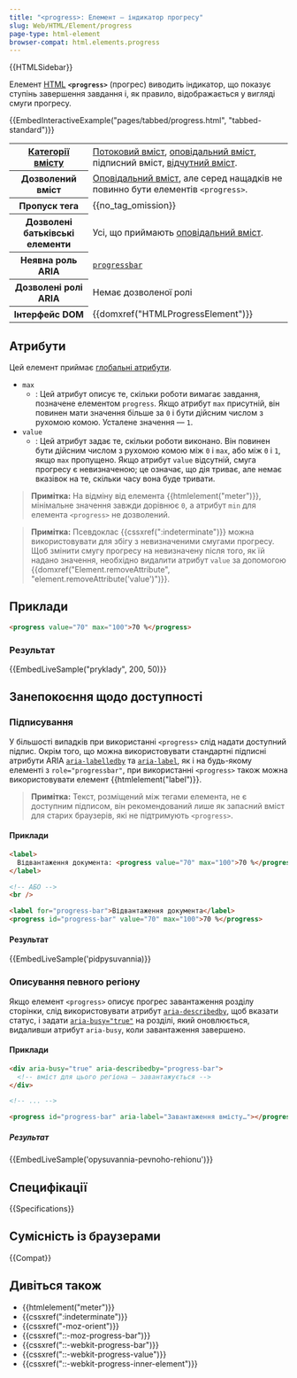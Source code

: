 ```yaml
---
title: "<progress>: Елемент – індикатор прогресу"
slug: Web/HTML/Element/progress
page-type: html-element
browser-compat: html.elements.progress
---
```


{{HTMLSidebar}}

Елемент [HTML](/uk/docs/Web/HTML) **`<progress>`** (прогрес) виводить індикатор, що показує ступінь завершення завдання і, як правило, відображається у вигляді смуги прогресу.

{{EmbedInteractiveExample("pages/tabbed/progress.html", "tabbed-standard")}}

<table class="properties">
  <tbody>
    <tr>
      <th scope="row">
        <a href="/uk/docs/Web/HTML/Content_categories">Категорії вмісту</a>
      </th>
      <td>
        <a href="/uk/docs/Web/HTML/Content_categories#potokovyi-vmist">Потоковий вміст</a>,
        <a href="/uk/docs/Web/HTML/Content_categories#opovidalnyi-vmist">оповідальний вміст</a>, підписний вміст,
        <a href="/uk/docs/Web/HTML/Content_categories#vidchutnyi-vmist">відчутний вміст</a>.
      </td>
    </tr>
    <tr>
      <th scope="row">Дозволений вміст</th>
      <td>
        <a href="/uk/docs/Web/HTML/Content_categories#opovidalnyi-vmist">Оповідальний вміст</a>, але серед нащадків не повинно бути елементів <code>&#x3C;progress></code>.
      </td>
    </tr>
    <tr>
      <th scope="row">Пропуск тега</th>
      <td>{{no_tag_omission}}</td>
    </tr>
    <tr>
      <th scope="row">Дозволені батьківські елементи</th>
      <td>
        Усі, що приймають
        <a href="/uk/docs/Web/HTML/Content_categories#opovidalnyi-vmist">оповідальний вміст</a>.
      </td>
    </tr>
    <tr>
      <th scope="row">Неявна роль ARIA</th>
      <td><a href="/uk/docs/Web/Accessibility/ARIA/Roles/progressbar_role"><code>progressbar</code></a></td>
    </tr>
    <tr>
      <th scope="row">Дозволені ролі ARIA</th>
      <td>Немає дозволеної ролі</td>
    </tr>
    <tr>
      <th scope="row">Інтерфейс DOM</th>
      <td>{{domxref("HTMLProgressElement")}}</td>
    </tr>
  </tbody>
</table>

## Атрибути

Цей елемент приймає [глобальні атрибути](/uk/docs/Web/HTML/Global_attributes).

- `max`
  - : Цей атрибут описує те, скільки роботи вимагає завдання, позначене елементом `progress`. Якщо атрибут `max` присутній, він повинен мати значення більше за `0` і бути дійсним числом з рухомою комою. Усталене значення — `1`.
- `value`
  - : Цей атрибут задає те, скільки роботи виконано. Він повинен бути дійсним числом з рухомою комою між `0` і `max`, або між `0` і `1`, якщо `max` пропущено. Якщо атрибут `value` відсутній, смуга прогресу є невизначеною; це означає, що дія триває, але немає вказівок на те, скільки часу вона буде тривати.

> **Примітка:** На відміну від елемента {{htmlelement("meter")}}, мінімальне значення завжди дорівнює `0`, а атрибут `min` для елемента `<progress>` не дозволений.

> **Примітка:** Псевдоклас {{cssxref(":indeterminate")}} можна використовувати для збігу з невизначеними смугами прогресу. Щоб змінити смугу прогресу на невизначену після того, як їй надано значення, необхідно видалити атрибут `value` за допомогою {{domxref("Element.removeAttribute", "element.removeAttribute('value')")}}.

## Приклади

```html
<progress value="70" max="100">70 %</progress>
```

### Результат

{{EmbedLiveSample("pryklady", 200, 50)}}

## Занепокоєння щодо доступності

### Підписування

У більшості випадків при використанні `<progress>` слід надати доступний підпис. Окрім того, що можна використовувати стандартні підписні атрибути ARIA [`aria-labelledby`](/uk/docs/Web/Accessibility/ARIA/Attributes/aria-labelledby) та [`aria-label`](/uk/docs/Web/Accessibility/ARIA/Attributes/aria-label), як і на будь-якому елементі з `role="progressbar"`, при використанні `<progress>` також можна використовувати елемент {{htmlelement("label")}}.

> **Примітка:** Текст, розміщений між тегами елемента, не є доступним підписом, він рекомендований лише як запасний вміст для старих браузерів, які не підтримують `<progress>`.

#### Приклади

```html
<label>
  Відвантаження документа: <progress value="70" max="100">70 %</progress>
</label>

<!-- АБО -->
<br />

<label for="progress-bar">Відвантаження документа</label>
<progress id="progress-bar" value="70" max="100">70 %</progress>
```

#### Результат

{{EmbedLiveSample('pidpysuvannia)}}

### Описування певного регіону

Якщо елемент `<progress>` описує прогрес завантаження розділу сторінки, слід використовувати атрибут [`aria-describedby`](/uk/docs/Web/Accessibility/ARIA/Attributes/aria-describedby), щоб вказати статус, і задати [`aria-busy="true"`](/uk/docs/Web/Accessibility/ARIA/Attributes/aria-busy) на розділі, який оновлюється, видаливши атрибут `aria-busy`, коли завантаження завершено.

#### Приклади

```html
<div aria-busy="true" aria-describedby="progress-bar">
  <!-- вміст для цього регіона – завантажується -->
</div>

<!-- ... -->

<progress id="progress-bar" aria-label="Завантаження вмісту…"></progress>
```

##### Результат

{{EmbedLiveSample('opysuvannia-pevnoho-rehionu')}}

## Специфікації

{{Specifications}}

## Сумісність із браузерами

{{Compat}}

## Дивіться також

- {{htmlelement("meter")}}
- {{cssxref(":indeterminate")}}
- {{cssxref("-moz-orient")}}
- {{cssxref("::-moz-progress-bar")}}
- {{cssxref("::-webkit-progress-bar")}}
- {{cssxref("::-webkit-progress-value")}}
- {{cssxref("::-webkit-progress-inner-element")}}
